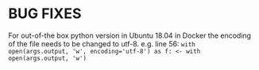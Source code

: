 # BUG FIXES

For out-of-the box python version in Ubuntu 18.04 in Docker the encoding of the file needs to be changed to utf-8.
e.g. line 56:
    ```with open(args.output, 'w', encoding='utf-8') as f: <- with open(args.output, 'w')```
